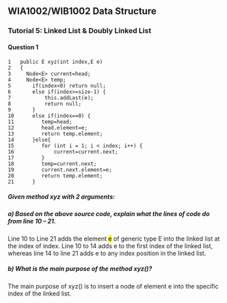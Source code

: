 ## WIA1002/WIB1002 Data Structure
### Tutorial 5: Linked List & Doubly Linked List

#### Question 1
```plaintext
1   public E xyz(int index,E e)
2   {
3     Node<E> current=head;
4     Node<E> temp;
5       if(index<0) return null;
6       else if(index>=size-1) {
7           this.addLast(e);
8           return null;
9       }
10      else if(index==0) {
11         temp=head;
12         head.element=e;
13         return temp.element;
14      }else{
15         for (int i = 1; i < index; i++) {
16             current=current.next;
17         }
18         temp=current.next;
19         current.next.element=e;
20         return temp.element;
21      }
```

##### Given method xyz with 2 arguments:
##### a) Based on the above source code, explain what the lines of code do from line 10 – 21.

Line 10 to Line 21 adds the element <mark>e</mark> of generic type E into the linked list at the index of index. Line 10 to 14 adds e to the first index of the linked list, whereas line 14 to line 21 adds e to any index position in the linked list.


##### b) What is the main purpose of the method xyz()?

The main purpose of xyz() is to insert a node of element e into the specific index of the linked list.

